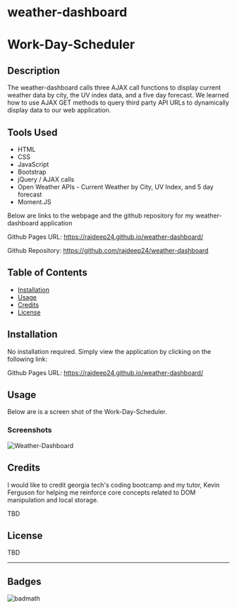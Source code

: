 # weather-dashboard

# Work-Day-Scheduler

## Description

The weather-dashboard calls three AJAX call functions to display current weather data by city, the UV index data, and a five day forecast. We learned how to use AJAX GET methods to query third party API URLs to dynamically display data to our web application.

## Tools Used

- HTML
- CSS
- JavaScript
- Bootstrap
- jQuery / AJAX calls
- Open Weather APIs - Current Weather by City, UV Index, and 5 day forecast
- Moment.JS

Below are links to the webpage and the github repository for my weather-dashboard application

Github Pages URL: <https://rajdeep24.github.io/weather-dashboard/>

Github Repository: <https://github.com/rajdeep24/weather-dashboard>

## Table of Contents

- [Installation](#installation)
- [Usage](#usage)
- [Credits](#credits)
- [License](#license)

## Installation

No installation required. Simply view the application by clicking on the following link:

Github Pages URL: <https://rajdeep24.github.io/weather-dashboard/>

## Usage

Below are is a screen shot of the Work-Day-Scheduler.

### Screenshots

![Weather-Dashboard]()

## Credits

I would like to credit georgia tech's coding bootcamp and my tutor, Kevin Ferguson for helping me reinforce core concepts related to DOM manipulation and local storage.

TBD

## License

TBD

---

## Badges

![badmath](https://img.shields.io/website?down_color=yellow&down_message=Ofline&up_color=Blue&up_message=Online&url=https%3A%2F%2Fimg.shields.io%2Fwebsite%2FPROTOCOL%2FURLREST.svg.)
